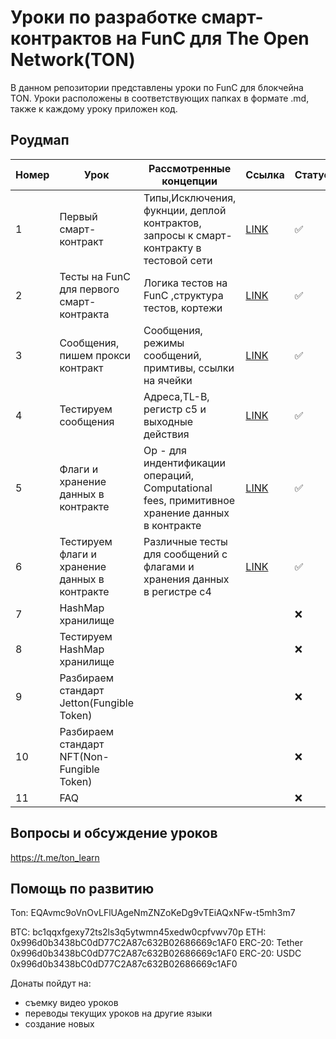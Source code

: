 # Уроки по разработке смарт-контрактов на FunC для The Open Network(TON)

В данном репозитории представлены уроки по FunC для блокчейна TON. Уроки расположены в соответствующих папках в формате .md, также к каждому уроку приложен код.

## Роудмап
| Номер  | Урок | Рассмотренные концепции  | Ссылка | Статус |
| ------------- | ------------- | ------------- | ------------- | ------------- |
| 1  | Первый смарт-контракт | Типы,Исключения, фукнции, деплой контрактов, запросы к смарт-контракту в тестовой сети  | [LINK](./1lesson/firstlesson.md)  | ✅  |
| 2 | Тесты на FunC для первого смарт-контракта  | Логика тестов на FunC ,cтруктура тестов, кортежи   |  [LINK](./2lesson/secondlesson.md) | ✅   |
| 3 | Сообщения, пишем прокси контракт | Сообщения, режимы сообщений, примтивы, ссылки на ячейки  |  [LINK](./3lesson/thirdlesson.md) | ✅  |
| 4 | Тестируем сообщения |  Адреса,TL-B, регистр с5 и выходные действия | [LINK](./4lesson/forthlesson.md)  | ✅  |
| 5 | Флаги и хранение данных в контракте | Op - для индентификации операций, Computational fees, примитивное хранение данных в контракте   | [LINK](./5lesson/fifthlesson.md)  |  ✅   |
| 6 | Тестируем флаги и хранение данных в контракте | Различные тесты для сообщений с флагами и хранения данных в регистре с4  | [LINK](./6lesson/sixthlesson.md)  | ✅  |
| 7 | HashMap хранилище  |   |   | ❌  |
| 8 | Тестируем HashMap хранилище  |   |   | ❌  |
| 9 | Разбираем стандарт Jetton(Fungible Token)  |   |   | ❌  |
| 10 | Разбираем стандарт NFT(Non-Fungible Token)  |   |   | ❌  |
| 11 | FAQ |   |   | ❌  |


## Вопросы и обсуждение уроков

https://t.me/ton_learn

## Помощь по развитию

Ton:  EQAvmc9oVnOvLFlUAgeNmZNZoKeDg9vTEiAQxNFw-t5mh3m7

BTC: bc1qqxfgexy72ts2ls3q5ytwmn45xedw0cpfvwv70p
ETH: 0x996d0b3438bC0dD77C2A87c632B02686669c1AF0
ERC-20: Tether 0x996d0b3438bC0dD77C2A87c632B02686669c1AF0
ERC-20: USDC 0x996d0b3438bC0dD77C2A87c632B02686669c1AF0


Донаты пойдут на:
 - съемку видео уроков
 - переводы текущих уроков на другие языки 
 - создание новых